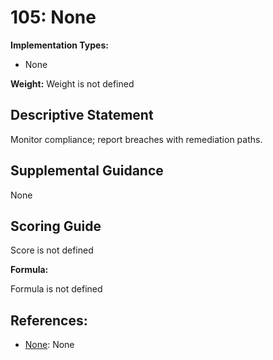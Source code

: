 # 105: None

**Implementation Types:**

- None

**Weight:** Weight is not defined

## Descriptive Statement

Monitor compliance; report breaches with remediation paths.

## Supplemental Guidance

None

## Scoring Guide

Score is not defined

**Formula:**

Formula is not defined

## References:

- [None](None): None
